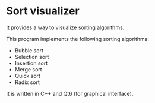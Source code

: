 # Sort visualizer
It provides a way to visualize sorting algorithms.

This program implements the following sorting algorithms:
* Bubble sort
* Selection sort
* Insertion sort
* Merge sort
* Quick sort
* Radix sort

It is written in C++ and Qt6 (for graphical interface).
